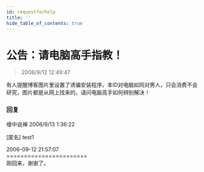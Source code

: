 ```yaml
---
id: requestforhelp
title: ''
hide_table_of_contents: true
---
```


# 公告：请电脑高手指教！

> 2006/9/12 12:49:47

有人提醒博客图片里设置了诱骗安装程序，本ID对电脑如同对男人，只会消费不会研究，图片都是从网上找来的，请问电脑高手如何辨别解决！

### 回复

<div class='blog-comment'>
<span class='blog-comment-chan'>缠中说禅</span> 2006/9/13 1:36:22<br/>

[匿名] test1 

 
2006-09-12 21:57:07 <br/>
=======================<br/>
刚回来，谢谢了。
</div>